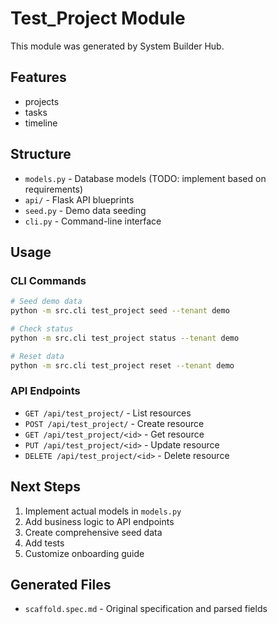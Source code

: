 # Test_Project Module

This module was generated by System Builder Hub.

## Features

- projects
- tasks
- timeline

## Structure

- `models.py` - Database models (TODO: implement based on requirements)
- `api/` - Flask API blueprints
- `seed.py` - Demo data seeding
- `cli.py` - Command-line interface

## Usage

### CLI Commands

```bash
# Seed demo data
python -m src.cli test_project seed --tenant demo

# Check status
python -m src.cli test_project status --tenant demo

# Reset data
python -m src.cli test_project reset --tenant demo
```

### API Endpoints

- `GET /api/test_project/` - List resources
- `POST /api/test_project/` - Create resource
- `GET /api/test_project/<id>` - Get resource
- `PUT /api/test_project/<id>` - Update resource
- `DELETE /api/test_project/<id>` - Delete resource

## Next Steps

1. Implement actual models in `models.py`
2. Add business logic to API endpoints
3. Create comprehensive seed data
4. Add tests
5. Customize onboarding guide

## Generated Files

- `scaffold.spec.md` - Original specification and parsed fields
